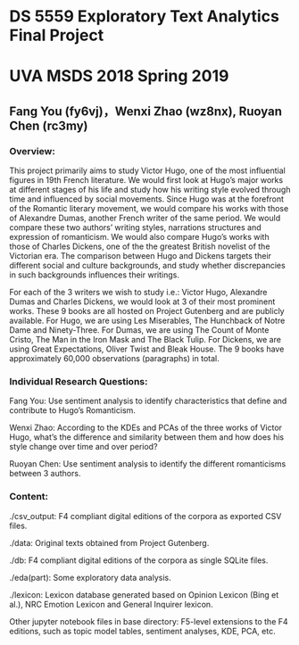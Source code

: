 # DS 5559 Exploratory Text Analytics Final Project

# UVA MSDS 2018 Spring 2019


## Fang You (fy6vj)，Wenxi Zhao (wz8nx), Ruoyan Chen (rc3my)


### Overview: 
This project primarily aims to study Victor Hugo, one of the most influential figures in 19th French literature. We would first look at Hugo’s major works at different stages of his life and study how his writing style evolved through time and influenced by social movements. Since Hugo was at the forefront of the Romantic literary movement, we would compare his works with those of Alexandre Dumas, another French writer of the same period. We would compare these two authors’ writing styles, narrations structures and expression of romanticism. We would also compare Hugo’s works with those of Charles Dickens, one of the the greatest British novelist of the Victorian era. The comparison between Hugo and Dickens targets their different social and culture backgrounds, and study whether discrepancies in such backgrounds influences their writings. 

For each of the 3 writers we wish to study i.e.: Victor Hugo, Alexandre Dumas and Charles Dickens, we would look at 3 of their most prominent works. These 9 books are all hosted on Project Gutenberg and are publicly available. For Hugo, we are using Les Miserables, The Hunchback of Notre Dame and Ninety-Three. For Dumas, we are using The Count of Monte Cristo, The Man in the Iron Mask and The Black Tulip. For Dickens, we are using Great Expectations, Oliver Twist and Bleak House. The 9 books have approximately 60,000 observations (paragraphs) in total. 


### Individual Research Questions: 
Fang You: Use sentiment analysis to identify characteristics that define and contribute to Hugo’s Romanticism. 

Wenxi Zhao: According to the KDEs and PCAs of the three works of Victor Hugo, what’s the difference and similarity between them and how does his style change over time and over period?

Ruoyan Chen: Use sentiment analysis to identify the different romanticisms between 3 authors.


### Content: 
./csv_output: F4 compliant digital editions of the corpora as exported CSV files. 

./data: Original texts obtained from Project Gutenberg. 

./db: F4 compliant digital editions of the corpora as single SQLite files.

./eda(part): Some exploratory data analysis. 

./lexicon: Lexicon database generated based on Opinion Lexicon (Bing et al.), NRC Emotion Lexicon and General Inquirer lexicon. 

Other jupyter notebook files in base directory: F5-level extensions to the F4 editions, such as topic model tables, sentiment analyses, KDE, PCA, etc.
